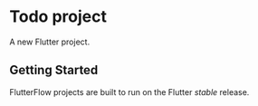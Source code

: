 # Todo project

A new Flutter project.

## Getting Started

FlutterFlow projects are built to run on the Flutter _stable_ release.
